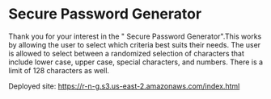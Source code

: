 # Secure Password Generator

Thank you for your interest in the " Secure Password Generator".This works by allowing the user to select which criteria best suits their needs. The user is allowed to select between a randomized selection of characters that include lower case, upper case, special characters, and numbers. There is a limit of 128 characters as well.

Deployed site:
https://r-n-g.s3.us-east-2.amazonaws.com/index.html

